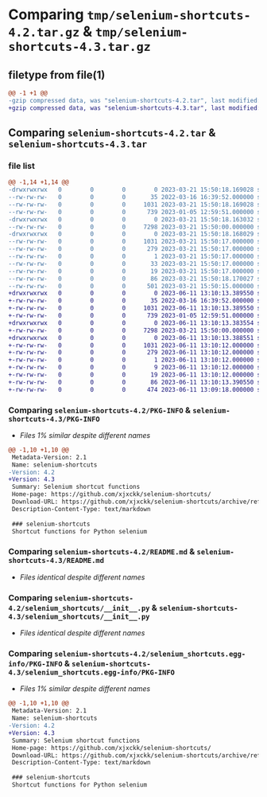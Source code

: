 # Comparing `tmp/selenium-shortcuts-4.2.tar.gz` & `tmp/selenium-shortcuts-4.3.tar.gz`

## filetype from file(1)

```diff
@@ -1 +1 @@
-gzip compressed data, was "selenium-shortcuts-4.2.tar", last modified: Tue Mar 21 15:50:18 2023, max compression
+gzip compressed data, was "selenium-shortcuts-4.3.tar", last modified: Sun Jun 11 13:10:13 2023, max compression
```

## Comparing `selenium-shortcuts-4.2.tar` & `selenium-shortcuts-4.3.tar`

### file list

```diff
@@ -1,14 +1,14 @@
-drwxrwxrwx   0        0        0        0 2023-03-21 15:50:18.169028 selenium-shortcuts-4.2/
--rw-rw-rw-   0        0        0       35 2022-03-16 16:39:52.000000 selenium-shortcuts-4.2/.gitignore
--rw-rw-rw-   0        0        0     1031 2023-03-21 15:50:18.169028 selenium-shortcuts-4.2/PKG-INFO
--rw-rw-rw-   0        0        0      739 2023-01-05 12:59:51.000000 selenium-shortcuts-4.2/README.md
-drwxrwxrwx   0        0        0        0 2023-03-21 15:50:18.163032 selenium-shortcuts-4.2/selenium_shortcuts/
--rw-rw-rw-   0        0        0     7298 2023-03-21 15:50:00.000000 selenium-shortcuts-4.2/selenium_shortcuts/__init__.py
-drwxrwxrwx   0        0        0        0 2023-03-21 15:50:18.168029 selenium-shortcuts-4.2/selenium_shortcuts.egg-info/
--rw-rw-rw-   0        0        0     1031 2023-03-21 15:50:17.000000 selenium-shortcuts-4.2/selenium_shortcuts.egg-info/PKG-INFO
--rw-rw-rw-   0        0        0      279 2023-03-21 15:50:17.000000 selenium-shortcuts-4.2/selenium_shortcuts.egg-info/SOURCES.txt
--rw-rw-rw-   0        0        0        1 2023-03-21 15:50:17.000000 selenium-shortcuts-4.2/selenium_shortcuts.egg-info/dependency_links.txt
--rw-rw-rw-   0        0        0       33 2023-03-21 15:50:17.000000 selenium-shortcuts-4.2/selenium_shortcuts.egg-info/requires.txt
--rw-rw-rw-   0        0        0       19 2023-03-21 15:50:17.000000 selenium-shortcuts-4.2/selenium_shortcuts.egg-info/top_level.txt
--rw-rw-rw-   0        0        0       86 2023-03-21 15:50:18.170027 selenium-shortcuts-4.2/setup.cfg
--rw-rw-rw-   0        0        0      501 2023-03-21 15:50:15.000000 selenium-shortcuts-4.2/setup.py
+drwxrwxrwx   0        0        0        0 2023-06-11 13:10:13.389550 selenium-shortcuts-4.3/
+-rw-rw-rw-   0        0        0       35 2022-03-16 16:39:52.000000 selenium-shortcuts-4.3/.gitignore
+-rw-rw-rw-   0        0        0     1031 2023-06-11 13:10:13.389550 selenium-shortcuts-4.3/PKG-INFO
+-rw-rw-rw-   0        0        0      739 2023-01-05 12:59:51.000000 selenium-shortcuts-4.3/README.md
+drwxrwxrwx   0        0        0        0 2023-06-11 13:10:13.383554 selenium-shortcuts-4.3/selenium_shortcuts/
+-rw-rw-rw-   0        0        0     7298 2023-03-21 15:50:00.000000 selenium-shortcuts-4.3/selenium_shortcuts/__init__.py
+drwxrwxrwx   0        0        0        0 2023-06-11 13:10:13.388551 selenium-shortcuts-4.3/selenium_shortcuts.egg-info/
+-rw-rw-rw-   0        0        0     1031 2023-06-11 13:10:12.000000 selenium-shortcuts-4.3/selenium_shortcuts.egg-info/PKG-INFO
+-rw-rw-rw-   0        0        0      279 2023-06-11 13:10:12.000000 selenium-shortcuts-4.3/selenium_shortcuts.egg-info/SOURCES.txt
+-rw-rw-rw-   0        0        0        1 2023-06-11 13:10:12.000000 selenium-shortcuts-4.3/selenium_shortcuts.egg-info/dependency_links.txt
+-rw-rw-rw-   0        0        0        9 2023-06-11 13:10:12.000000 selenium-shortcuts-4.3/selenium_shortcuts.egg-info/requires.txt
+-rw-rw-rw-   0        0        0       19 2023-06-11 13:10:12.000000 selenium-shortcuts-4.3/selenium_shortcuts.egg-info/top_level.txt
+-rw-rw-rw-   0        0        0       86 2023-06-11 13:10:13.390550 selenium-shortcuts-4.3/setup.cfg
+-rw-rw-rw-   0        0        0      474 2023-06-11 13:09:18.000000 selenium-shortcuts-4.3/setup.py
```

### Comparing `selenium-shortcuts-4.2/PKG-INFO` & `selenium-shortcuts-4.3/PKG-INFO`

 * *Files 1% similar despite different names*

```diff
@@ -1,10 +1,10 @@
 Metadata-Version: 2.1
 Name: selenium-shortcuts
-Version: 4.2
+Version: 4.3
 Summary: Selenium shortcut functions
 Home-page: https://github.com/xjxckk/selenium-shortcuts/
 Download-URL: https://github.com/xjxckk/selenium-shortcuts/archive/refs/tags/v1.2.tar.gz
 Description-Content-Type: text/markdown
 
 ### selenium-shortcuts
 Shortcut functions for Python selenium
```

### Comparing `selenium-shortcuts-4.2/README.md` & `selenium-shortcuts-4.3/README.md`

 * *Files identical despite different names*

### Comparing `selenium-shortcuts-4.2/selenium_shortcuts/__init__.py` & `selenium-shortcuts-4.3/selenium_shortcuts/__init__.py`

 * *Files identical despite different names*

### Comparing `selenium-shortcuts-4.2/selenium_shortcuts.egg-info/PKG-INFO` & `selenium-shortcuts-4.3/selenium_shortcuts.egg-info/PKG-INFO`

 * *Files 1% similar despite different names*

```diff
@@ -1,10 +1,10 @@
 Metadata-Version: 2.1
 Name: selenium-shortcuts
-Version: 4.2
+Version: 4.3
 Summary: Selenium shortcut functions
 Home-page: https://github.com/xjxckk/selenium-shortcuts/
 Download-URL: https://github.com/xjxckk/selenium-shortcuts/archive/refs/tags/v1.2.tar.gz
 Description-Content-Type: text/markdown
 
 ### selenium-shortcuts
 Shortcut functions for Python selenium
```

